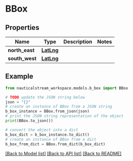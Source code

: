 # BBox


## Properties

Name | Type | Description | Notes
------------ | ------------- | ------------- | -------------
**north_east** | [**LatLng**](LatLng.md) |  | 
**south_west** | [**LatLng**](LatLng.md) |  | 

## Example

```python
from nauticalstream_workspace.models.b_box import BBox

# TODO update the JSON string below
json = "{}"
# create an instance of BBox from a JSON string
b_box_instance = BBox.from_json(json)
# print the JSON string representation of the object
print(BBox.to_json())

# convert the object into a dict
b_box_dict = b_box_instance.to_dict()
# create an instance of BBox from a dict
b_box_from_dict = BBox.from_dict(b_box_dict)
```
[[Back to Model list]](../README.md#documentation-for-models) [[Back to API list]](../README.md#documentation-for-api-endpoints) [[Back to README]](../README.md)


